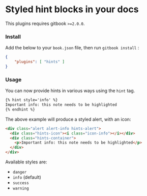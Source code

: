Styled hint blocks in your docs
==============

This plugins requires gitbook `>=2.0.0`.

### Install

Add the below to your `book.json` file, then run `gitbook install` :

```json
{
    "plugins": [ "hints" ]
}
```

### Usage

You can now provide hints in various ways using the `hint` tag.

```markdown
{% hint style='info' %}
Important info: this note needs to be highlighted
{% endhint %}
```
The above example will produce a styled alert, with an icon:

``` html
<div class="alert alert-info hints-alert">
  <div class="hints-icon"><i class="icon-info"></i></div>
  <div class="hints-container">
    <p>Important info: this note needs to be highlighted</p>
  </div>
</div>
```

Available styles are:

- `danger`
- `info` (default)
- `success`
- `warning`
